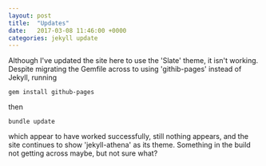 ```yaml
---
layout: post
title:  "Updates"
date:   2017-03-08 11:46:00 +0000
categories: jekyll update
---
```

Although I've updated the site here to use the 'Slate' theme, it isn't working. Despite migrating the Gemfile across to using 'githib-pages' instead of Jekyll, running

`gem install github-pages`

then

`bundle update`

which appear to have worked successfully, still nothing appears, and the site continues to show 'jekyll-athena' as its theme. Something in the build not getting across maybe, but not sure what?
